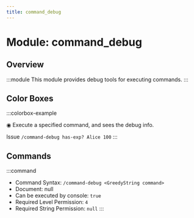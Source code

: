 ```yaml
---
title: command_debug
---
```



# Module: command_debug

## Overview
:::module
  This module provides debug tools for executing commands.
:::
## Color Boxes

:::colorbox-example

  ◉ Execute a specified command, and sees the debug info.
  
  Issue `/command-debug has-exp? Alice 100`
:::

## Commands
:::command
- Command Syntax: `/command-debug <GreedyString command>`
- Document: null
- Can be executed by console: `true`
- Required Level Permission: `4`
- Required String Permission: `null`
:::
